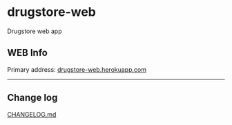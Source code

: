 # drugstore-web

Drugstore web app

## WEB Info

Primary address: [drugstore-web.herokuapp.com](https://drugstore-web.herokuapp.com)

***

## Change log

[CHANGELOG.md](CHANGELOG.md)
